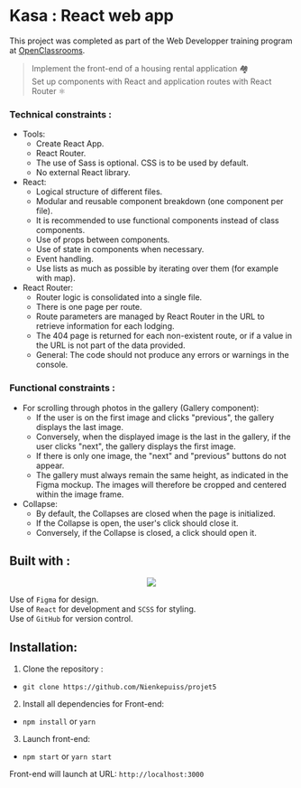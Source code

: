 # Kasa : React web app

This project was completed as part of the Web Developper training program at [OpenClassrooms](https://openclassrooms.com/fr/paths/899-developpeur-web).

> Implement the front-end of a housing rental application 🏘️ <br>
> Set up components with React and application routes with React Router ⚛️

### Technical constraints :

-   Tools:
    -   Create React App.
    -   React Router.
    -   The use of Sass is optional. CSS is to be used by default.
    -   No external React library.
-   React:
    -   Logical structure of different files.
    -   Modular and reusable component breakdown (one component per file).
    -   It is recommended to use functional components instead of class components.
    -   Use of props between components.
    -   Use of state in components when necessary.
    -   Event handling.
    -   Use lists as much as possible by iterating over them (for example with map).
-   React Router:
    -   Router logic is consolidated into a single file.
    -   There is one page per route.
    -   Route parameters are managed by React Router in the URL to retrieve information for each lodging.
    -   The 404 page is returned for each non-existent route, or if a value in the URL is not part of the data provided.
    -   General: The code should not produce any errors or warnings in the console.

### Functional constraints :

-   For scrolling through photos in the gallery (Gallery component):
    -   If the user is on the first image and clicks "previous", the gallery displays the last image.
    -   Conversely, when the displayed image is the last in the gallery, if the user clicks "next", the gallery displays the first image.
    -   If there is only one image, the "next" and "previous" buttons do not appear.
    -   The gallery must always remain the same height, as indicated in the Figma mockup. The images will therefore be cropped and centered within the image frame.
-   Collapse:
    -   By default, the Collapses are closed when the page is initialized.
    -   If the Collapse is open, the user's click should close it.
    -   Conversely, if the Collapse is closed, a click should open it.

## Built with :

<p align="center">
  <a href="https://skillicons.dev">
    <img src="https://skillicons.dev/icons?i=react,css,figma,github,html,js,vscode" />
  </a>
</p>

Use of `Figma` for design.<br>
Use of `React` for development and `SCSS` for styling.<br>
Use of `GitHub` for version control.<br>

## Installation:

1. Clone the repository :

-   `git clone https://github.com/Nienkepuiss/projet5`

2. Install all dependencies for Front-end:

-   `npm install` or `yarn`

3. Launch front-end:

-   `npm start` or `yarn start`

Front-end will launch at URL:
`http://localhost:3000`
